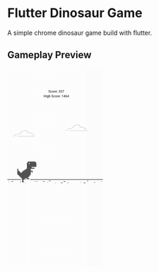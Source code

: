 # Flutter Dinosaur Game

A simple chrome dinosaur game build with flutter.

## Gameplay Preview

![error loading](gameplay.gif "Gameplay")
